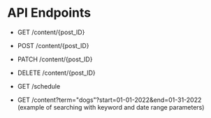 # API Endpoints

- GET /content/{post_ID}
- POST /content/{post_ID}
- PATCH /content/{post_ID}
- DELETE /content/{post_ID}

- GET /schedule

- GET /content?term="dogs"?start=01-01-2022&end=01-31-2022 (example of searching with keyword and date range parameters)
